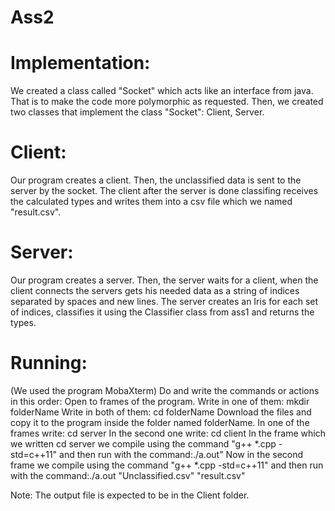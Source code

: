# Ass2
# Implementation:

We created a class called "Socket" which acts like an interface from java. That is to make the code more polymorphic as requested.
Then, we created two classes that implement the class "Socket": Client, Server.

# Client:

Our program creates a client. 
Then, the unclassified data is sent to the server by the socket. The client after the server is done classifing receives the calculated types and writes them into a csv file which we named "result.csv".

# Server:
Our program creates a server. 
Then, the server waits for a client, when the client connects the servers gets his needed data as a string of indices separated by spaces and new lines. The server creates an Iris for each set of indices, classifies it using the Classifier class from ass1 and returns the types.

# Running:
(We used the program MobaXterm)
Do and write the commands or actions in this order:
Open to frames of the program.
Write in one of them: mkdir folderName
Write in both of them: cd folderName
Download the files and copy it to the program inside the folder named folderName.
In one of the frames write: cd server
In the second one write: cd client
In the frame which we written cd server we compile using the command "g++ *.cpp -std=c++11" and then run with the command:./a.out"
Now in the second frame we compile using the command "g++ *.cpp -std=c++11" and then run with the command:./a.out "Unclassified.csv" "result.csv"

Note: The output file is expected to be in the Client folder.
